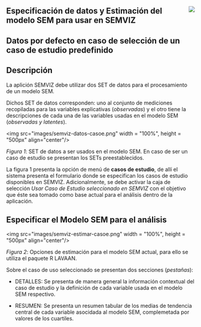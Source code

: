 ## <img src="images/UdeA_Escudo.jpg" align="right"/>

## Especificación de datos y Estimación del modelo SEM para usar en SEMVIZ

## Datos por defecto en caso de selección de un caso de estudio predefinido

##  Descripción
La aplición SEMVIZ debe utilizar dos SET de datos para el procesamiento de un modelo SEM.

Dichos SET de datos corresponden: uno al conjunto de mediciones recopiladas para las variables
explicativas (_observadas_) y el otro tiene la descripciones de cada una de las variables usadas 
en el modelo SEM (_observadas y latentes_).

<img src="images/semviz-datos-casoe.png" width = "100%", height = "500px" align="center"/>

_Figura 1_: SET de datos a ser usados en el modelo SEM. En caso de ser un caso de estudio se presentan los SETs preestablecidos.

La figura 1 presenta la opción de menú de __casos de estudio__, de allí el sistema presenta el formulario
donde se especifican los casos de estudio disponibles en SEMVIZ. Adicionalmente, se debe activar
la caja de selección _Usar Caso de Estudio seleccionado en SEMVIZ_ con el objetivo que éste sea
tomado como base actual para el análisis dentro de la aplicación.

## Especificar el Modelo SEM para el análisis

<img src="images/semviz-estimar-casoe.png" width = "100%", height = "500px" align="center"/>

_Figura 2_: Opciones de estimación para el modelo SEM actual, para ello se utiliza el paquete R LAVAAN.

Sobre el caso de uso seleccionado se presentan dos secciones (_pestañas_):

- DETALLES: Se presenta de manera general la información contextual del caso de estudio y la definición de cada variable 
usada en el modelo SEM respectivo.

- RESUMEN: Se presenta un resumen tabular de los medias de tendencia central de cada variable asocidada al modelo SEM, 
complemetada por valores de los cuartiles.
